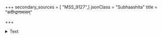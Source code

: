 +++
secondary_sources = [ "MSS_9127",]
jsonClass = "Subhaashita"
title = "कवीन्द्राणामासन्"

+++

<details><summary>Text</summary>

कवीन्द्राणामासन् प्रथमतरमेवाङ्गणभुवश् चलद्भृङ्गासङ्गाकुलकरिमदामोदमधुराः।  
अमी पश्चात् तेषामुपरि पतिता रुद्रनृपतेः कटाक्षाः क्षीरोदप्रसरदुरुवीचीसहचराः॥
</details>
